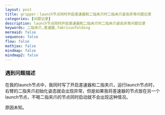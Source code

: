 ```yaml
---
layout: post
title: gripper｜launch节点同时开启差速器和二指夹爪时二指夹爪姿态异常问题记录
categories: [问题记录]
description: launch节点同时开启差速器和二指夹爪时二指夹爪姿态异常问题记录
keywords: 二指夹爪,差速器,fabricunfolding
mermaid: false
sequence: false
flow: false
mathjax: false
mindmap: false
mindmap2: false
---
```


### 遇到问题描述

在我的launch节点中，我同时写了开启差速器和二指夹爪，运行launch节点时，右臂的二指夹爪初始化姿态就会出现异常，但是如果我将差速器的节点放在另一个launch节点，不喝二指夹爪的节点同时启动就不会出现这种情况。

原因未知。

